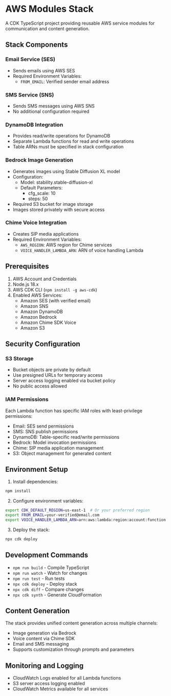 # AWS Modules Stack

A CDK TypeScript project providing reusable AWS service modules for communication and content generation.

## Stack Components

### Email Service (SES)
- Sends emails using AWS SES
- Required Environment Variables:
  - `FROM_EMAIL`: Verified sender email address

### SMS Service (SNS)
- Sends SMS messages using AWS SNS
- No additional configuration required

### DynamoDB Integration
- Provides read/write operations for DynamoDB
- Separate Lambda functions for read and write operations
- Table ARNs must be specified in stack configuration

### Bedrock Image Generation
- Generates images using Stable Diffusion XL model
- Configuration:
  - Model: stability.stable-diffusion-xl
  - Default Parameters:
    - cfg_scale: 10
    - steps: 50
- Required S3 bucket for image storage
- Images stored privately with secure access

### Chime Voice Integration
- Creates SIP media applications
- Required Environment Variables:
  - `AWS_REGION`: AWS region for Chime services
  - `VOICE_HANDLER_LAMBDA_ARN`: ARN of voice handling Lambda

## Prerequisites

1. AWS Account and Credentials
2. Node.js 18.x
3. AWS CDK CLI (`npm install -g aws-cdk`)
4. Enabled AWS Services:
   - Amazon SES (with verified email)
   - Amazon SNS
   - Amazon DynamoDB
   - Amazon Bedrock
   - Amazon Chime SDK Voice
   - Amazon S3

## Security Configuration

### S3 Storage
- Bucket objects are private by default
- Use presigned URLs for temporary access
- Server access logging enabled via bucket policy
- No public access allowed

### IAM Permissions
Each Lambda function has specific IAM roles with least-privilege permissions:
- Email: SES send permissions
- SMS: SNS publish permissions
- DynamoDB: Table-specific read/write permissions
- Bedrock: Model invocation permissions
- Chime: SIP media application management
- S3: Object management for generated content

## Environment Setup

1. Install dependencies:
```bash
npm install
```

2. Configure environment variables:
```bash
export CDK_DEFAULT_REGION=us-east-1  # Or your preferred region
export FROM_EMAIL=your-verified@email.com
export VOICE_HANDLER_LAMBDA_ARN=arn:aws:lambda:region:account:function:name
```

3. Deploy the stack:
```bash
npx cdk deploy
```

## Development Commands

* `npm run build`   - Compile TypeScript
* `npm run watch`   - Watch for changes
* `npm run test`    - Run tests
* `npx cdk deploy`  - Deploy stack
* `npx cdk diff`    - Compare changes
* `npx cdk synth`   - Generate CloudFormation

## Content Generation

The stack provides unified content generation across multiple channels:
- Image generation via Bedrock
- Voice content via Chime SDK
- Email and SMS messaging
- Supports customization through prompts and parameters

## Monitoring and Logging

- CloudWatch Logs enabled for all Lambda functions
- S3 server access logging enabled
- CloudWatch Metrics available for all services
